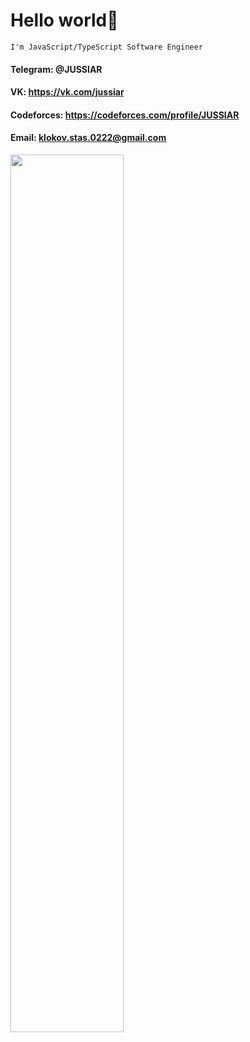 # Hello world👋

`I'm JavaScript/TypeScript Software Engineer`

#### Telegram: @JUSSIAR
#### VK: https://vk.com/jussiar
#### Codeforces: https://codeforces.com/profile/JUSSIAR
#### Email: klokov.stas.0222@gmail.com

<img 
     width="60%"
     src="https://github-readme-stats.vercel.app/api/top-langs/?username=JUSSIAR&count_private=true&langs_count=10&hide=html&layout=compact&hide_border=true&hide_title=true&theme=chartreuse-dark"
/>
